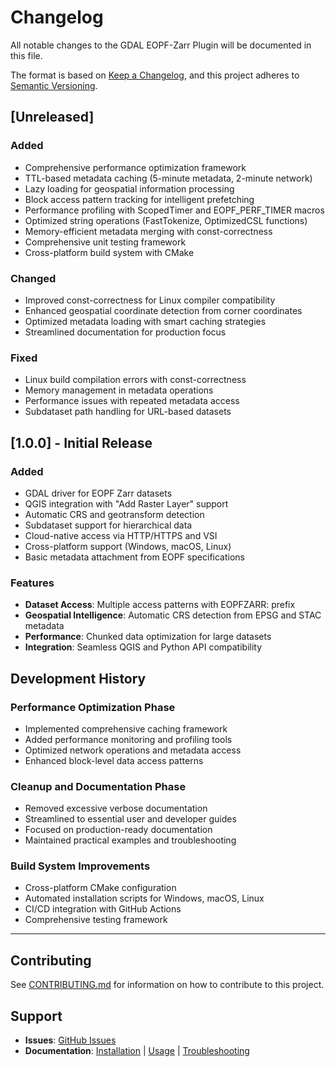 # Changelog

All notable changes to the GDAL EOPF-Zarr Plugin will be documented in this file.

The format is based on [Keep a Changelog](https://keepachangelog.com/en/1.0.0/),
and this project adheres to [Semantic Versioning](https://semver.org/spec/v2.0.0.html).

## [Unreleased]

### Added
- Comprehensive performance optimization framework
- TTL-based metadata caching (5-minute metadata, 2-minute network)
- Lazy loading for geospatial information processing
- Block access pattern tracking for intelligent prefetching
- Performance profiling with ScopedTimer and EOPF_PERF_TIMER macros
- Optimized string operations (FastTokenize, OptimizedCSL functions)
- Memory-efficient metadata merging with const-correctness
- Comprehensive unit testing framework
- Cross-platform build system with CMake

### Changed
- Improved const-correctness for Linux compiler compatibility
- Enhanced geospatial coordinate detection from corner coordinates
- Optimized metadata loading with smart caching strategies
- Streamlined documentation for production focus

### Fixed
- Linux build compilation errors with const-correctness
- Memory management in metadata operations
- Performance issues with repeated metadata access
- Subdataset path handling for URL-based datasets

## [1.0.0] - Initial Release

### Added
- GDAL driver for EOPF Zarr datasets
- QGIS integration with "Add Raster Layer" support
- Automatic CRS and geotransform detection
- Subdataset support for hierarchical data
- Cloud-native access via HTTP/HTTPS and VSI
- Cross-platform support (Windows, macOS, Linux)
- Basic metadata attachment from EOPF specifications

### Features
- **Dataset Access**: Multiple access patterns with EOPFZARR: prefix
- **Geospatial Intelligence**: Automatic CRS detection from EPSG and STAC metadata
- **Performance**: Chunked data optimization for large datasets
- **Integration**: Seamless QGIS and Python API compatibility

## Development History

### Performance Optimization Phase
- Implemented comprehensive caching framework
- Added performance monitoring and profiling tools
- Optimized network operations and metadata access
- Enhanced block-level data access patterns

### Cleanup and Documentation Phase  
- Removed excessive verbose documentation
- Streamlined to essential user and developer guides
- Focused on production-ready documentation
- Maintained practical examples and troubleshooting

### Build System Improvements
- Cross-platform CMake configuration
- Automated installation scripts for Windows, macOS, Linux
- CI/CD integration with GitHub Actions
- Comprehensive testing framework

---

## Contributing

See [CONTRIBUTING.md](CONTRIBUTING.md) for information on how to contribute to this project.

## Support

- **Issues**: [GitHub Issues](https://github.com/EOPF-Sample-Service/GDAL-ZARR-EOPF/issues)
- **Documentation**: [Installation](INSTALLATION.md) | [Usage](USAGE.md) | [Troubleshooting](TROUBLESHOOTING.md)
